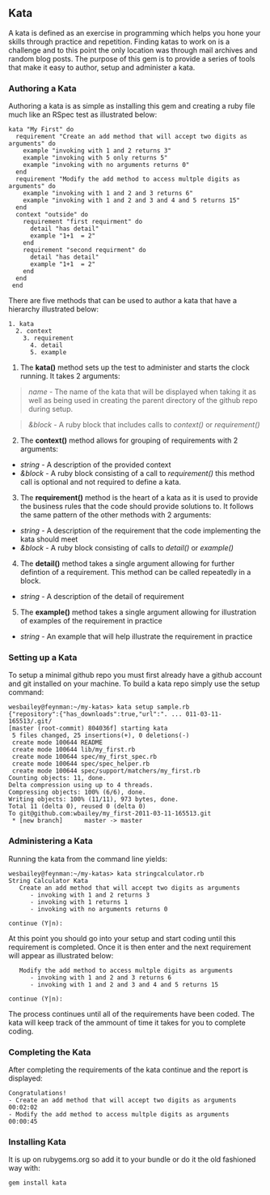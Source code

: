 ## Kata ##

A kata is defined as an exercise in programming which helps you hone your skills
through practice and repetition.  Finding katas to work on is a challenge and
to this point the only location was through mail archives and random blog posts.
The purpose of this gem is to provide a series of tools that make it easy to
author, setup and administer a kata.

### Authoring a Kata ###

Authoring a kata is as simple as installing this gem and creating a ruby file
much like an RSpec test as illustrated below:

    kata "My First" do
      requirement "Create an add method that will accept two digits as arguments" do
        example "invoking with 1 and 2 returns 3"
        example "invoking with 5 only returns 5"
        example "invoking with no arguments returns 0"
      end
      requirement "Modify the add method to access multple digits as arguments" do
        example "invoking with 1 and 2 and 3 returns 6"
        example "invoking with 1 and 2 and 3 and 4 and 5 returns 15"
      end
      context "outside" do
        requirement "first requirment" do
          detail "has detail"
          example "1+1  = 2"
        end
        requirement "second requirment" do
          detail "has detail"
          example "1+1  = 2"
        end
      end
     end

There are five methods that can be used to author a kata that have a hierarchy
illustrated below:

    1. kata
      2. context
        3. requirement
          4. detail
          5. example

1. The **kata()** method sets up the test to administer and starts the clock running.
It takes 2 arguments:

  > *name* - The name of the kata that will be displayed when taking it as well as
    being used in creating the parent directory of the github repo during setup.

  > *&block* - A ruby block that includes calls to *context()* or *requirement()*

2. The **context()** method allows for grouping of requirements with 2 arguments:
* *string* - A description of the provided context
* *&block* - A ruby block consisting of a call to *requirement()*
this method call is optional and not required to define a kata.

3. The **requirement()** method is the heart of a kata as it is used to provide the
business rules that the code should provide solutions to.  It follows the same
pattern of the other methods with 2 arguments:
* *string* - A description of the requirement that the code implementing the
  kata should meet
* *&block* - A ruby block consisting of calls to *detail()* or *example()*

4. The **detail()** method takes a single argument allowing for further defintion
of a requirement.  This method can be called repeatedly in a block.
* *string* - A description of the detail of requirement

5. The **example()** method takes a single argument allowing for illustration of
examples of the requirement in practice
* *string* - An example that will help illustrate the requirement in practice

### Setting up a Kata ###

To setup a minimal github repo you must first already have a github account and
git installed on your machine.  To build a kata repo simply use the setup
command:

    wesbailey@feynman:~/my-katas> kata setup sample.rb
    {"repository":{"has_downloads":true,"url":". ... 011-03-11-165513/.git/
    [master (root-commit) 804036f] starting kata
     5 files changed, 25 insertions(+), 0 deletions(-)
     create mode 100644 README
     create mode 100644 lib/my_first.rb
     create mode 100644 spec/my_first_spec.rb
     create mode 100644 spec/spec_helper.rb
     create mode 100644 spec/support/matchers/my_first.rb
    Counting objects: 11, done.
    Delta compression using up to 4 threads.
    Compressing objects: 100% (6/6), done.
    Writing objects: 100% (11/11), 973 bytes, done.
    Total 11 (delta 0), reused 0 (delta 0)
    To git@github.com:wbailey/my_first-2011-03-11-165513.git
     * [new branch]      master -> master

### Administering a Kata ###

Running the kata from the command line yields:

    wesbailey@feynman:~/my-katas> kata stringcalculator.rb
    String Calculator Kata
       Create an add method that will accept two digits as arguments
          - invoking with 1 and 2 returns 3
          - invoking with 1 returns 1
          - invoking with no arguments returns 0

    continue (Y|n): 

At this point you should go into your setup and start coding until this
requirement is completed.  Once it is then enter and the next requirement will
appear as illustrated below:

       Modify the add method to access multple digits as arguments
          - invoking with 1 and 2 and 3 returns 6
          - invoking with 1 and 2 and 3 and 4 and 5 returns 15

    continue (Y|n): 

The process continues until all of the requirements have been coded.  The
kata will keep track of the ammount of time it takes for you to complete coding.

### Completing the Kata ###

After completing the requirements of the kata continue and the report is
displayed:

    Congratulations!
    - Create an add method that will accept two digits as arguments            00:02:02
    - Modify the add method to access multple digits as arguments              00:00:45

### Installing Kata ###

It is up on rubygems.org so add it to your bundle or do it the old fashioned
way with:

    gem install kata
